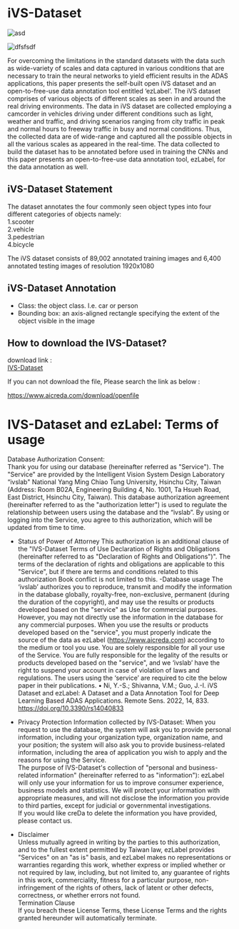 # iVS-Dataset
![asd](https://user-images.githubusercontent.com/95270738/156499545-ca98de9f-62f9-4455-a92b-e6bb6215cd40.png)

![dfsfsdf](https://user-images.githubusercontent.com/95270738/154619973-e3c7b2a2-3813-4916-868b-561667f1d9ca.jpg)


For overcoming the limitations in the standard datasets with the data such as wide-variety of scales and data captured in various conditions that are necessary to train the neural networks to yield efficient results in the ADAS applications, this paper presents the self-built open iVS dataset and an open-to-free-use data annotation tool entitled ‘ezLabel’. The iVS dataset comprises of various objects of different scales as seen in and around the real driving environments. The data in iVS dataset are collected employing a camcorder in vehicles driving under different conditions such as light, weather and traffic, and driving scenarios ranging from city traffic in peak and normal hours to freeway traffic in busy and normal conditions. Thus, the collected data are of wide-range and captured all the possible objects in all the various scales as appeared in the real-time. The data collected to build the dataset has to be annotated before used in training the CNNs and this paper presents an open-to-free-use data annotation tool, ezLabel, for the data annotation as well.
## iVS-Dataset Statement
The dataset annotates the four commonly seen object types into four different categories of objects namely:  
1.scooter  
2.vehicle  
3.pedestrian  
4.bicycle   

The iVS dataset consists of 89,002 annotated training images and 6,400 annotated testing images of resolution 1920x1080

## iVS-Dataset Annotation

- Class: the object class. I.e. car or person  
- Bounding box: an axis-aligned rectangle specifying the extent of the object visible in the image  

## How to download the IVS-Dataset?

download link :   
[IVS-Dataset](https://www.aicreda.com/download/openfile)

If you can not download the file, Please search the link as below :

https://www.aicreda.com/download/openfile

# IVS-Dataset and ezLabel: Terms of usage
Database Authorization Consent:  
Thank you for using our database (hereinafter referred as "Service"). The "Service" are provided by the Intelligent Vision System Design Laboratory “ivslab" National Yang Ming Chiao Tung University, Hsinchu City, Taiwan (Address: Room B02A, Engineering Building 4, No. 1001, Ta Hsueh Road, East District, Hsinchu City, Taiwan). This database authorization agreement (hereinafter referred to as the "authorization letter") is used to regulate the relationship between users using the database and the “ivslab”. By using or logging into the Service, you agree to this authorization, which will be updated from time to time.  

- Status of Power of Attorney
This authorization is an additional clause of the "IVS-Dataset Terms of Use Declaration of Rights and Obligations (hereinafter referred to as "Declaration of Rights and Obligations")". The terms of the declaration of rights and obligations are applicable to this "Service", but if there are terms and conditions related to this authorization Book conflict is not limited to this.
-Database usage
The ‘ivslab’ authorizes you to reproduce, transmit and modify the information in the database globally, royalty-free, non-exclusive, permanent (during the duration of the copyright), and may use the results or products developed based on the "service" as Use for commercial purposes. However, you may not directly use the information in the database for any commercial purposes.
When you use the results or products developed based on the "service", you must properly indicate the source of the data as ezLabel (https://www.aicreda.com) according to the medium or tool you use.
You are solely responsible for all your use of the Service. You are fully responsible for the legality of the results or products developed based on the "service", and we ‘ivslab’ have the right to suspend your account in case of violation of laws and regulations.
The users using the ‘service’ are required to cite the below paper in their publications.
•	Ni, Y.-S.; Shivanna, V.M.; Guo, J.-I. iVS Dataset and ezLabel: A Dataset and a Data Annotation Tool for Deep Learning Based ADAS Applications. Remote Sens. 2022, 14, 833. https://doi.org/10.3390/rs14040833

- Privacy Protection
Information collected by IVS-Dataset: When you request to use the database, the system will ask you to provide personal information, including your organization type, organization name, and your position; the system will also ask you to provide business-related information, including the area of application you wish to apply and the reasons for using the Service.  
The purpose of IVS-Dataset's collection of "personal and business-related information" (hereinafter referred to as "information"): ezLabel will only use your information for us to improve consumer experience, business models and statistics. We will protect your information with appropriate measures, and will not disclose the information you provide to third parties, except for judicial or governmental investigations.  
If you would like creDa to delete the information you have provided, please contact us.  
- Disclaimer  
Unless mutually agreed in writing by the parties to this authorization, and to the fullest extent permitted by Taiwan law, ezLabel provides "Services" on an "as is" basis, and ezLabel makes no representations or warranties regarding this work, whether express or implied whether or not required by law, including, but not limited to, any guarantee of rights in this work, commerciality, fitness for a particular purpose, non-infringement of the rights of others, lack of latent or other defects, correctness, or whether errors not found.  
Termination Clause  
If you breach these License Terms, these License Terms and the rights granted hereunder will automatically terminate.  
